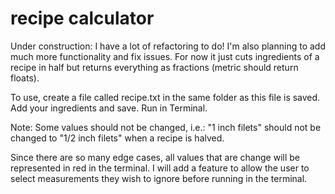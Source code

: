 # recipe calculator
Under construction: 
I have a lot of refactoring to do! I'm also planning to add much more functionality and fix issues. For now it just cuts ingredients of a recipe in half but returns everything as fractions (metric should return floats).

To use, create a file called recipe.txt in the same folder as this file is saved. Add your ingredients and save. 
Run in Terminal. 

Note: Some values should not be changed, i.e.: "1 inch filets" should not be changed to "1/2 inch filets" when a recipe is halved. 

Since there are so many edge cases, all values that are change will be represented in red in the terminal.  I will add a feature to allow the user to select measurements they wish to ignore before running in the terminal. 
